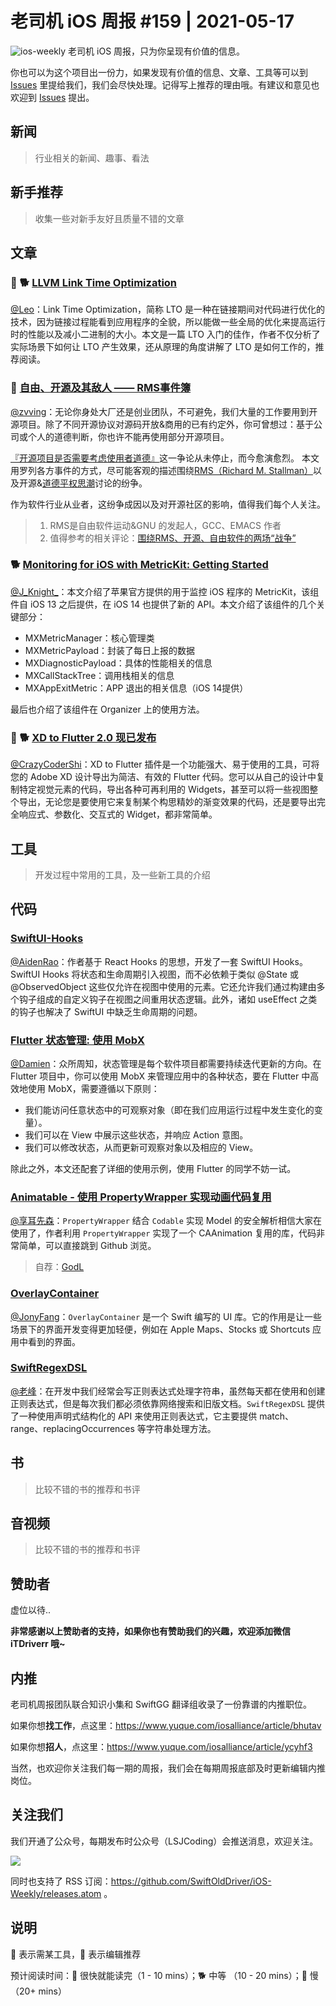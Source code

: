 # 老司机 iOS 周报 #159 | 2021-05-17

![ios-weekly](https://github.com/SwiftOldDriver/iOS-Weekly/blob/master/assets/ios-weekly.png?raw=true)
老司机 iOS 周报，只为你呈现有价值的信息。

你也可以为这个项目出一份力，如果发现有价值的信息、文章、工具等可以到 [Issues](https://github.com/SwiftOldDriver/iOS-Weekly/issues) 里提给我们，我们会尽快处理。记得写上推荐的理由哦。有建议和意见也欢迎到 [Issues](https://github.com/SwiftOldDriver/iOS-Weekly/issues) 提出。

## 新闻

> 行业相关的新闻、趣事、看法

## 新手推荐

> 收集一些对新手友好且质量不错的文章

## 文章

### 🌟 🐕 [LLVM Link Time Optimization](https://mp.weixin.qq.com/s/Th1C3_pVES6Km6A7isgYGw)

[@Leo](https://github.com/leomobiledeveloper)：Link Time Optimization，简称 LTO 是一种在链接期间对代码进行优化的技术，因为链接过程能看到应用程序的全貌，所以能做一些全局的优化来提高运行时的性能以及减小二进制的大小。本文是一篇 LTO 入门的佳作，作者不仅分析了实际场景下如何让 LTO 产生效果，还从原理的角度讲解了 LTO 是如何工作的，推荐阅读。

### 🐢 [自由、开源及其敌人 —— RMS事件簿](https://mp.weixin.qq.com/s/Q3DDYYiGbJJREii7ZPBuMg)
[@zvving](https://github.com/zvving)：无论你身处大厂还是创业团队，不可避免，我们大量的工作要用到开源项目。除了不同开源协议对源码开放&商用的已有约定外，你可曾想过：基于公司或个人的道德判断，你也许不能再使用部分开源项目。

[『开源项目是否需要考虑使用者道德』](http://esr.ibiblio.org/?p=8106)这一争论从未停止，而今愈演愈烈。
本文用罗列各方事件的方式，尽可能客观的描述围绕[RMS（Richard M. Stallman）](https://stallmansupport.org/who-is-richard-stallman.html)以及开源&[道德平权思潮](https://ethicalsource.dev/)讨论的纷争。

作为软件行业从业者，这纷争成因以及对开源社区的影响，值得我们每个人关注。

> 1. RMS是自由软件运动&GNU 的发起人，GCC、EMACS 作者
> 2. 值得参考的相关评论：[围绕RMS、开源、自由软件的两场“战争”](https://mp.weixin.qq.com/s/Kr0FzkpA-EHT51F7PVX76A)

### 🐕 [Monitoring for iOS with MetricKit: Getting Started](https://www.raywenderlich.com/20952676-monitoring-for-ios-with-metrickit-getting-started/)

[@J_Knight_](https://github.com/knightsj)：本文介绍了苹果官方提供的用于监控 iOS 程序的 MetricKit，该组件自 iOS 13 之后提供，在 iOS 14 也提供了新的 API。本文介绍了该组件的几个关键部分：

- MXMetricManager：核心管理类
- MXMetricPayload：封装了每日上报的数据
- MXDiagnosticPayload：具体的性能相关的信息
- MXCallStackTree：调用栈相关的信息
- MXAppExitMetric：APP 退出的相关信息（iOS 14提供）

最后也介绍了该组件在 Organizer 上的使用方法。

### 🌟 🐕 [XD to Flutter 2.0 现已发布](https://mp.weixin.qq.com/s/VWSzeQb_pV9EWXqdWuu51A)

[@CrazyCoderShi](https://github.com/CrazyCoderShi)：XD to Flutter 插件是一个功能强大、易于使用的工具，可将您的 Adobe XD 设计导出为简洁、有效的 Flutter 代码。您可以从自己的设计中复制特定视觉元素的代码，导出各种可再利用的 Widgets，甚至可以将一些视图整个导出，无论您是要使用它来复制某个构思精妙的渐变效果的代码，还是要导出完全响应式、参数化、交互式的 Widget，都非常简单。

## 工具

> 开发过程中常用的工具，及一些新工具的介绍

## 代码

### [SwiftUI-Hooks](https://github.com/ra1028/SwiftUI-Hooks)

[@AidenRao](https://weibo.com/AidenRao)：作者基于 React Hooks 的思想，开发了一套 SwiftUI Hooks。SwiftUI Hooks 将状态和生命周期引入视图，而不必依赖于类似 @State 或 @ObservedObject 这些仅允许在视图中使用的元素。它还允许我们通过构建由多个钩子组成的自定义钩子在视图之间重用状态逻辑。此外，诸如 useEffect 之类的钩子也解决了 SwiftUI 中缺乏生命周期的问题。


### [Flutter 状态管理: 使用 MobX](https://mp.weixin.qq.com/s/ken-UT3cmxc5aeWKkM-Lzg)

[@Damien](https://github.com/ZengyiMa)：众所周知，状态管理是每个软件项目都需要持续迭代更新的方向。在 Flutter 项目中，你可以使用 MobX 来管理应用中的各种状态，要在 Flutter 中高效地使用 MobX，需要遵循以下原则：
* 我们能访问任意状态中的可观察对象（即在我们应用运行过程中发生变化的变量）。
* 我们可以在 View 中展示这些状态，并响应 Action 意图。
* 我们可以修改状态，从而更新可观察对象以及相应的 View。

除此之外，本文还配套了详细的使用示例，使用 Flutter 的同学不妨一试。

### [Animatable - 使用 PropertyWrapper 实现动画代码复用](https://github.com/GodL/Animatable)

[@享耳先森](https://github.com/iblacksun)：`PropertyWrapper` 结合 `Codable` 实现 Model 的安全解析相信大家在使用了，作者利用 `PropertyWrapper` 实现了一个 CAAnimation 复用的库，代码非常简单，可以直接跳到 Github 浏览。

> 自荐：[GodL](https://github.com/GodL)

### [OverlayContainer](https://github.com/applidium/OverlayContainer)

[@JonyFang](https://github.com/JonyFang)：`OverlayContainer` 是一个 Swift 编写的 UI 库。它的作用是让一些场景下的界面开发变得更加轻便，例如在 Apple Maps、Stocks 或 Shortcuts 应用中看到的界面。

### [SwiftRegexDSL](https://github.com/kodlian/SwiftRegexDSL)

[@老峰](https://github.com/GesanTung)：在开发中我们经常会写正则表达式处理字符串，虽然每天都在使用和创建正则表达式，但是每次我们都必须依靠网络搜索和旧版文档。`SwiftRegexDSL` 提供了一种使用声明式结构化的 API 来使用正则表达式，它主要提供 match、range、replacingOccurrences 等字符串处理方法。

## 书

> 比较不错的书的推荐和书评

## 音视频

> 比较不错的书的推荐和书评

## 赞助者

虚位以待..

**非常感谢以上赞助者的支持，如果你也有赞助我们的兴趣，欢迎添加微信 iTDriverr 哦~**

## 内推

老司机周报团队联合知识小集和 SwiftGG 翻译组收录了一份靠谱的内推职位。

如果你想**找工作**，点这里：https://www.yuque.com/iosalliance/article/bhutav

如果你想**招人**，点这里：https://www.yuque.com/iosalliance/article/ycyhf3

当然，也欢迎你关注我们每一期的周报，我们会在每期周报底部及时更新编辑内推岗位。

## 关注我们

我们开通了公众号，每期发布时公众号（LSJCoding）会推送消息，欢迎关注。

![](https://github.com/SwiftOldDriver/iOS-Weekly/blob/master/assets/qrcode_for_wechat.jpg?raw=true)

同时也支持了 RSS 订阅：https://github.com/SwiftOldDriver/iOS-Weekly/releases.atom 。

## 说明

🚧 表示需某工具，🌟 表示编辑推荐

预计阅读时间：🐎 很快就能读完（1 - 10 mins）；🐕 中等 （10 - 20 mins）；🐢 慢（20+ mins）
